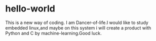 # hello-world
This is a new way of coding.
I am Dancer-of-life.I would like to study embedded linux,and maybe on this system i will create a product with Python and C by machine-learning.Good luck.
